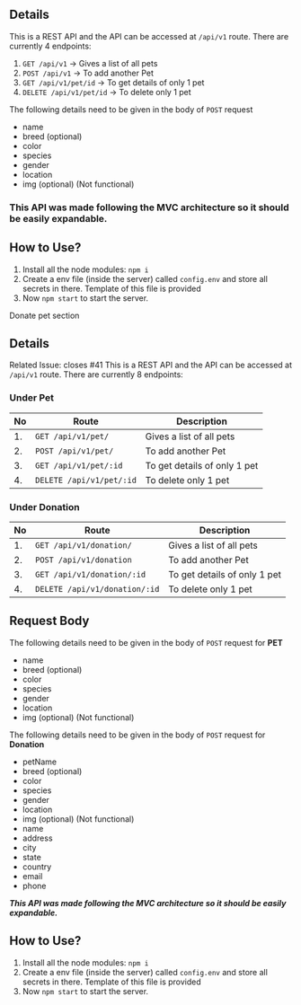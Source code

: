 ## Details

This is a REST API and the API can be accessed at `/api/v1` route. There are currently 4 endpoints: 

1. `GET /api/v1`         ->  Gives a list of all pets
2. `POST /api/v1`        -> To add another Pet
3. `GET /api/v1/pet/id` -> To get details of only 1 pet
4. `DELETE /api/v1/pet/id` -> To delete only 1 pet

The following details need to be given in the body of `POST` request
- name
- breed (optional)
- color
- species
- gender
- location
- img (optional) (Not functional)

### This API was made following the MVC architecture so it should be easily expandable. 

## How to Use? 

1. Install all the node modules: `npm i`
2. Create a env file (inside the server) called `config.env` and store all secrets in there. Template of this file is provided
3. Now `npm start` to start the server. 


Donate pet section 

## Details

Related Issue: closes #41 
This is a REST API and the API can be accessed at `/api/v1` route. There are currently 8 endpoints: 

### Under Pet
| No | Route | Description |
| --- | --- | --- |
| 1. | `GET /api/v1/pet/`      |    Gives a list of all pets |
| 2. | `POST /api/v1/pet/`       |  To add another Pet |
| 3. | `GET /api/v1/pet/:id` |  To get details of only 1 pet |
| 4. | `DELETE /api/v1/pet/:id` |  To delete only 1 pet |


### Under Donation
| No | Route | Description |
| --- | --- | --- |
| 1. | `GET /api/v1/donation/`      |    Gives a list of all pets |
| 2. | `POST /api/v1/donation`       |  To add another Pet |
| 3. | `GET /api/v1/donation/:id` |  To get details of only 1 pet |
| 4. | `DELETE /api/v1/donation/:id` |  To delete only 1 pet |

## Request Body

The following details need to be given in the body of `POST` request for **PET**
- name
- breed (optional)
- color
- species
- gender
- location
- img (optional) (Not functional)

The following details need to be given in the body of `POST` request for **Donation**
- petName
- breed (optional)
- color
- species
- gender
- location
- img (optional) (Not functional)
- name
- address
- city
- state
- country
- email
- phone

***This API was made following the MVC architecture so it should be easily expandable.*** 

## How to Use? 

1. Install all the node modules: `npm i`
2. Create a env file (inside the server) called `config.env` and store all secrets in there. Template of this file is provided
3. Now `npm start` to start the server. 
